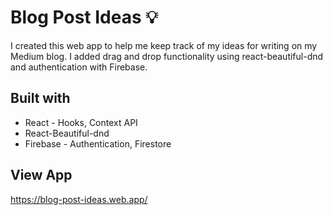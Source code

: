 # Blog Post Ideas :bulb:
I created this web app to help me keep track of my ideas for writing on my Medium blog. I added drag and drop functionality using react-beautiful-dnd and authentication with Firebase.

## Built with
- React - Hooks, Context API
- React-Beautiful-dnd
- Firebase - Authentication, Firestore

## View App 
https://blog-post-ideas.web.app/
